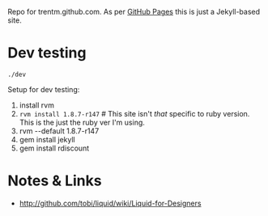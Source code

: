 Repo for trentm.github.com. As per [GitHub Pages](http://pages.github.com) this
is just a Jekyll-based site.

# Dev testing

    ./dev
    
Setup for dev testing:

1. install rvm
2. `rvm install 1.8.7-r147`  # This site isn't *that* specific to ruby version. This is the just the ruby ver I'm using.
3. rvm --default 1.8.7-r147
4. gem install jekyll
5. gem install rdiscount
    

# Notes & Links

- http://github.com/tobi/liquid/wiki/Liquid-for-Designers
